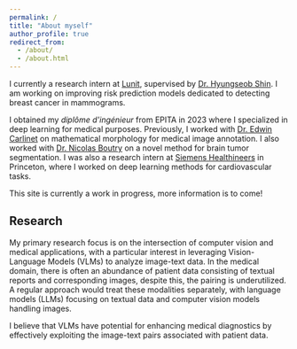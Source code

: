 ```yaml
---
permalink: /
title: "About myself"
author_profile: true
redirect_from:
  - /about/
  - /about.html
---
```


I currently a research intern at [Lunit](https://lunit.io), supervised by [Dr. Hyungseob Shin](https://scholar.google.com/citations?hl=en&user=b-B-sxcAAAAJ). I am working on improving risk prediction models dedicated to detecting breast cancer in mammograms.

I obtained my *diplôme d'ingénieur* from EPITA in 2023 where I specialized in deep learning for medical purposes.
Previously, I worked with [Dr. Edwin Carlinet](https://scholar.google.com/citations?user=vey3EPkAAAAJ&hl=en) on mathematical morphology for medical image annotation. I also worked with [Dr. Nicolas Boutry](https://scholar.google.com/citations?user=hU-3BxkAAAAJ&hl=en) on a novel method for brain tumor segmentation. I was also a research intern at [Siemens Healthineers](https://www.siemens-healthineers.com/en-us) in Princeton, where I worked on deep learning methods for cardiovascular tasks.

This site is currently a work in progress, more information is to come!

## Research

My primary research focus is on the intersection of computer vision and medical applications, with a particular interest in leveraging Vision-Language Models (VLMs) to analyze image-text data. In the medical domain, there is often an abundance of patient data consisting of textual reports and corresponding images, despite this, the pairing is underutilized. A regular approach would treat these modalities separately, with language models (LLMs) focusing on textual data and computer vision models handling images.

I believe that VLMs have potential for enhancing medical diagnostics by effectively exploiting the image-text pairs associated with patient data.